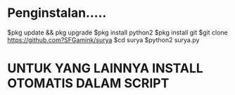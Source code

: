 # Penginstalan.....

$pkg update && pkg upgrade
$pkg install python2
$pkg install git
$git clone https://github.com?SFGamink/surya
$cd surya
$python2 surya.py


# UNTUK YANG LAINNYA INSTALL OTOMATIS DALAM SCRIPT
